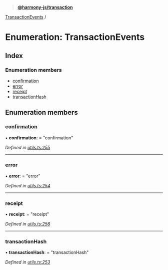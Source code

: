 > **[@harmony-js/transaction](../README.md)**

[TransactionEvents](transactionevents.md) /

# Enumeration: TransactionEvents

## Index

### Enumeration members

* [confirmation](transactionevents.md#confirmation)
* [error](transactionevents.md#error)
* [receipt](transactionevents.md#receipt)
* [transactionHash](transactionevents.md#transactionhash)

## Enumeration members

###  confirmation

• **confirmation**: = "confirmation"

*Defined in [utils.ts:255](https://github.com/FireStack-Lab/Harmony-sdk-core/blob/edb8e7a/packages/harmony-transaction/src/utils.ts#L255)*

___

###  error

• **error**: = "error"

*Defined in [utils.ts:254](https://github.com/FireStack-Lab/Harmony-sdk-core/blob/edb8e7a/packages/harmony-transaction/src/utils.ts#L254)*

___

###  receipt

• **receipt**: = "receipt"

*Defined in [utils.ts:256](https://github.com/FireStack-Lab/Harmony-sdk-core/blob/edb8e7a/packages/harmony-transaction/src/utils.ts#L256)*

___

###  transactionHash

• **transactionHash**: = "transactionHash"

*Defined in [utils.ts:253](https://github.com/FireStack-Lab/Harmony-sdk-core/blob/edb8e7a/packages/harmony-transaction/src/utils.ts#L253)*